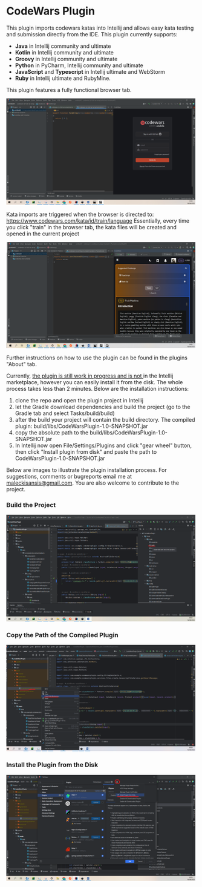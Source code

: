 # CodeWars Plugin

This plugin imports codewars katas into Intellij and allows easy kata testing and submission directly from the IDE.
This plugin currently supports:
+ **Java** in Intellij community and ultimate
+ **Kotlin** in Intellij community and ultimate
+ **Groovy** in Intellij community and ultimate
+ **Python** in PyCharm, Intellij community and ultimate
+ **JavaScript** and **Typescript** in Intellij ultimate and WebStorm
+ **Ruby** in Intellij ultimate and RubyMine.


This plugin features a fully functional browser tab. 


<img src="images/1.png" alt="login" width="500">

Kata imports are triggered when the browser is directed to: https://www.codewars.com/kata/id/train/language
Essentially, every time you click "train" in the browser tab, the kata files will be created and opened in the current project

<img src="images/2.png" alt="train" width="500">

Further instructions on how to use the plugin can be found in the plugins "About" tab.

Currently, <u> the plugin is still work in progress and is not </u> in the Intellij marketplace, however you can easily install it from the disk. The whole process takes less than 2 minutes.
Below are the installation instructions:

1. clone the repo and open the plugin project in Intellij
2. let the Gradle download dependencies and build the project (go to the Gradle tab and select Tasks/build/build)
3. after the build your project will contain the build directory. The compiled plugin: build/libs/CodeWarsPlugin-1.0-SNAPSHOT.jar
4. copy the absolute path to the build/libs/CodeWarsPlugin-1.0-SNAPSHOT.jar
5. In Intellij now open File/Settings/Plugins and click "gear wheel" button, then click "Install plugin from disk" and paste the path to CodeWarsPlugin-1.0-SNAPSHOT.jar

Below are images to illustrate the plugin installation process.
For suggestions, comments or bugreports email me at maleckisansis@gmail.com.
You are also welcome to contribute to the project.


### Build the Project
<img src="images/3.png" alt="build" width="500">
<br>

### Copy the Path of the Compiled Plugin
<img src="images/4.png" alt="copy path" width="500">
<br>

### Install the Plugin from the Disk 
<img src="images/5.png" alt="install" width="500">






